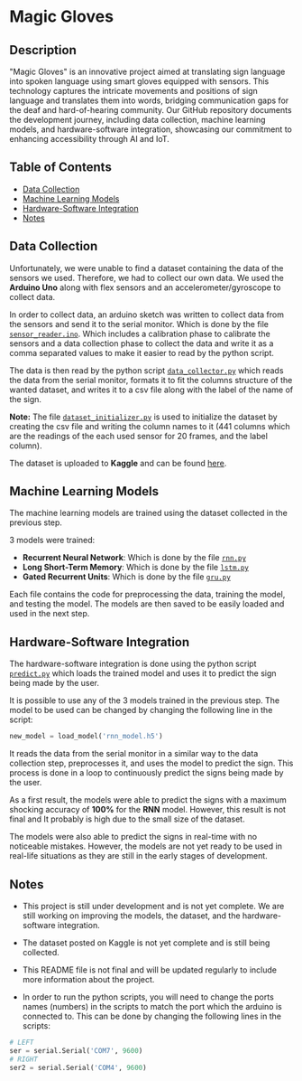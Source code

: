 # Magic Gloves
## Description
"Magic Gloves" is an innovative project aimed at translating sign language into spoken language using smart gloves equipped with sensors. This technology captures the intricate movements and positions of sign language and translates them into words, bridging communication gaps for the deaf and hard-of-hearing community. Our GitHub repository documents the development journey, including data collection, machine learning models, and hardware-software integration, showcasing our commitment to enhancing accessibility through AI and IoT.

## Table of Contents
- [Data Collection](#data-collection)
- [Machine Learning Models](#machine-learning-models)
- [Hardware-Software Integration](#hardware-software-integration)
- [Notes](#notes)

## Data Collection
Unfortunately, we were unable to find a dataset containing the data of the sensors we used. Therefore, we had to collect our own data. We used the **Arduino Uno** along with flex sensors and an accelerometer/gyroscope to collect data.

In order to collect data, an arduino sketch was written to collect data from the sensors and send it to the serial monitor. Which is done by the file [`sensor_reader.ino`]("https://github.com/MouadFiali/magic-gloves/blob/main/sensor_reader/sensor_reader.ino"). Which includes a calibration phase to calibrate the sensors and a data collection phase to collect the data and write it as a comma separated values to make it easier to read by the python script.

The data is then read by the python script [`data_collector.py`]("https://github.com/MouadFiali/magic-gloves/blob/main/data_collection/data_collector.py") which reads the data from the serial monitor, formats it to fit the columns structure of the wanted dataset, and writes it to a csv file along with the label of the name of the sign. 

**Note:** The file [`dataset_initializer.py`]("https://github.com/MouadFiali/magic-gloves/blob/main/data_collection/dataset_initializer.py") is used to initialize the dataset by creating the csv file and writing the column names to it (441 columns which are the readings of the each used sensor for 20 frames, and the label column).

The dataset is uploaded to **Kaggle** and can be found [here](https://www.kaggle.com/datasets/mouadfiali/sensor-based-american-sign-language-recognition).

## Machine Learning Models
The machine learning models are trained using the dataset collected in the previous step.

3 models were trained:
- **Recurrent Neural Network**: Which is done by the file [`rnn.py`]("https://github.com/MouadFiali/magic-gloves/blob/main/models/rnn.py")
- **Long Short-Term Memory**: Which is done by the file [`lstm.py`]("https://github.com/MouadFiali/magic-gloves/blob/main/models/lstm.py")
- **Gated Recurrent Units**: Which is done by the file [`gru.py`]("https://github.com/MouadFiali/magic-gloves/blob/main/models/gru.py")

Each file contains the code for preprocessing the data, training the model, and testing the model. The models are then saved to be easily loaded and used in the next step.

## Hardware-Software Integration
The hardware-software integration is done using the python script [`predict.py`]("https://github.com/MouadFiali/magic-gloves/blob/main/predict.py") which loads the trained model and uses it to predict the sign being made by the user.

It is possible to use any of the 3 models trained in the previous step. The model to be used can be changed by changing the following line in the script:
```python
new_model = load_model('rnn_model.h5')
```

It reads the data from the serial monitor in a similar way to the data collection step, preprocesses it, and uses the model to predict the sign. This process is done in a loop to continuously predict the signs being made by the user.

As a first result, the models were able to predict the signs with a maximum shocking accuracy of **100%** for the **RNN** model. However, this result is not final and It probably is high due to the small size of the dataset.

The models were also able to predict the signs in real-time with no noticeable mistakes. However, the models are not yet ready to be used in real-life situations as they are still in the early stages of development.

## Notes
- This project is still under development and is not yet complete. We are still working on improving the models, the dataset, and the hardware-software integration.

- The dataset posted on Kaggle is not yet complete and is still being collected.

- This README file is not final and will be updated regularly to include more information about the project.

- In order to run the python scripts, you will need to change the ports names (numbers) in the scripts to match the port which the arduino is connected to. This can be done by changing the following lines in the scripts:
```python
# LEFT 
ser = serial.Serial('COM7', 9600)
# RIGHT
ser2 = serial.Serial('COM4', 9600)
```
